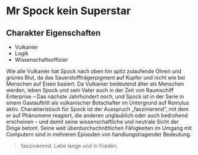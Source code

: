 # Mr Spock kein Superstar

## Charakter Eigenschaften
* Vulkanier
* Logik
* Wissenschaftsoffizier

Wie alle Vulkanier hat Spock nach oben hin spitz zulaufende Ohren und grünes Blut, da das Sauerstoffträgerpigment auf Kupfer und nicht wie bei Menschen auf Eisen basiert.
Da Vulkanier bedeutend älter als Menschen werden, leben Spock und sein Vater auch in der Zeit von Raumschiff Enterprise – Das nächste Jahrhundert noch, und Spock ist in der Serie in einem Gastauftritt als vulkanischer Botschafter im Untergrund auf Romulus aktiv.
Charakteristisch für Spock ist der Ausspruch „faszinierend“, mit dem er auf Phänomene reagiert, die anderen unglaublich oder auch bedrohend erscheinen – und damit seine wissenschaftliche und neutrale Sicht der Dinge betont. 
Seine weit überdurchschnittlichen Fähigkeiten im Umgang mit Computern sind in mehreren Episoden von handlungstragender Bedeutung.


> faszinierend. 
> Lebe lange und in frieden.